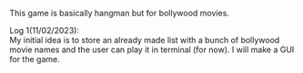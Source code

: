 This game is basically hangman but for bollywood movies.

Log 1(11/02/2023):\
My initial idea is to store an already made list with a bunch
of bollywood movie names and the user can play it in terminal
(for now). I will make a GUI for the game.